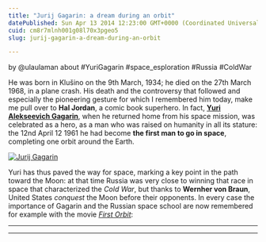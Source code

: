 ```yaml
---
title: "Jurij Gagarin: a dream during an orbit"
datePublished: Sun Apr 13 2014 12:23:00 GMT+0000 (Coordinated Universal Time)
cuid: cm8r7mlnh001g08l70x3pgeo5
slug: jurij-gagarin-a-dream-during-an-orbit

---
```



by @ulaulaman about #YuriGagarin #space\_esploration #Russia #ColdWar

He was born in Klušino on the 9th March, 1934; he died on the 27th March 1968, in a plane crash. His death and the controversy that followed and especially the pioneering gesture for which I remembered him today, make me pull over to **Hal Jordan**, a comic book superhero. In fact, [**Yuri Alekseevich Gagarin**](http://en.wikipedia.org/wiki/Yuri_Gagarin), when he returned home from his space mission, was celebrated as a hero, as a man who was raised on humanity in all its stature: the 12nd April 12 1961 he had become **the first man to go in space**, completing one orbit around the Earth.

[![Jurij Gagarin](https://cdn.hashnode.com/res/hashnode/image/upload/v1743071265718/e556f2c7-26b4-41e7-8156-c7a83095f682.jpeg)](http://commons.wikimedia.org/wiki/Image:Convert_ru_kosmos080.jpg)

Yuri has thus paved the way for space, marking a key point in the path toward the Moon: at that time Russia was very close to winning that race in space that characterized the _Cold War_, but thanks to **Wernher von Braun**, United States _conquest_ the Moon before their opponents. In every case the importance of Gagarin and the Russian space school are now remembered for example with the movie [_First Orbit_](http://www.firstorbit.org/):

* * *

* * *